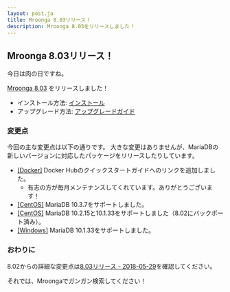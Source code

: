 ```yaml
---
layout: post.ja
title: Mroonga 8.03リリース！
description: Mroonga 8.03をリリースしました！
---
```


## Mroonga 8.03リリース！

今日は肉の日ですね。

[Mroonga 8.03](/ja/docs/news.html#release-8-03) をリリースしました！

* インストール方法: [インストール](/ja/docs/install.html)
* アップグレード方法: [アップグレードガイド](/ja/docs/upgrade.html)

### 変更点

今回の主な変更点は以下の通りです。
大きな変更はありませんが、MariaDBの新しいバージョンに対応したパッケージをリリースしたりしています。

* [\[Docker\]](/ja/docs/install/docker.html) Docker Hubのクイックスタートガイドへのリンクを追加しました。
  * 有志の方が毎月メンテナンスしてくれています。ありがとうございます！
* [\[CentOS\]](/ja/docs/install/centos.html) MariaDB 10.3.7をサポートしました。
* [\[CentOS\]](/ja/docs/install/centos.html) MariaDB 10.2.15と10.1.33をサポートしました（8.02にバックポート済み）。
* [\[Windows\]](/ja/docs/install/windows.html) MariaDB 10.1.33をサポートしました。

### おわりに

8.02からの詳細な変更点は[8.03リリース - 2018-05-29](/ja/docs/news.html#release-8-03)を確認してください。

それでは、Mroongaでガンガン検索してください！
